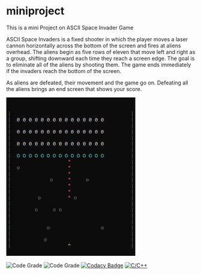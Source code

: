 # miniproject
This is a mini Project on ASCII Space Invader Game

 ASCII Space Invaders is a fixed shooter in which the player moves a laser cannon horizontally across the bottom of the screen and fires at aliens overhead. The aliens begin as five rows of eleven that move left and right as a group, shifting downward each time they reach a screen edge. The goal is to eliminate all of the aliens by shooting them. The game ends immediately if the invaders reach the bottom of the screen.

As aliens are defeated, their movement and the game go on. Defeating all the aliens brings an end screen that shows your score.

![Example](https://github.com/hradithyaaras/miniproject/blob/main/Output%20(2).png)

![Code Grade](https://www.code-inspector.com/project/24688/score/svg)
![Code Grade](https://www.code-inspector.com/project/24688/status/svg)
[![Codacy Badge](https://app.codacy.com/project/badge/Grade/bd50147cac3840e4a3751d072ee53335)](https://www.codacy.com/gh/hradithyaaras/miniproject/dashboard?utm_source=github.com&amp;utm_medium=referral&amp;utm_content=hradithyaaras/miniproject&amp;utm_campaign=Badge_Grade)
[![C/C++](https://github.com/hradithyaaras/miniproject/actions/workflows/cpp.yml/badge.svg)](https://github.com/hradithyaaras/miniproject/actions/workflows/cpp.yml)
